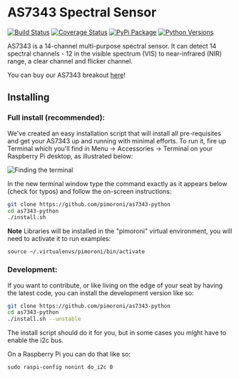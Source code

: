 # AS7343 Spectral Sensor

[![Build Status](https://img.shields.io/github/actions/workflow/status/pimoroni/as7343-python/test.yml?branch=main)](https://github.com/pimoroni/as7343-python/actions/workflows/test.yml)
[![Coverage Status](https://coveralls.io/repos/github/pimoroni/as7343-python/badge.svg?branch=main)](https://coveralls.io/github/pimoroni/as7343-python?branch=main)
[![PyPi Package](https://img.shields.io/pypi/v/pimoroni-as7343.svg)](https://pypi.python.org/pypi/pimoroni-as7343)
[![Python Versions](https://img.shields.io/pypi/pyversions/pimoroni-as7343.svg)](https://pypi.python.org/pypi/pimoroni-as7343)

AS7343 is a 14-channel multi-purpose spectral sensor. It can detect 14 spectral channels - 12 in the visible spectrum (VIS) to near-infrared (NIR) range, a clear channel and flicker channel.

You can buy our AS7343 breakout [here](https://shop.pimoroni.com/products/as7343-14-channel-multi-spectral-sensor-breakout)!

## Installing

### Full install (recommended):

We've created an easy installation script that will install all pre-requisites and get your AS7343
up and running with minimal efforts. To run it, fire up Terminal which you'll find in Menu -> Accessories -> Terminal
on your Raspberry Pi desktop, as illustrated below:

![Finding the terminal](http://get.pimoroni.com/resources/github-repo-terminal.png)

In the new terminal window type the command exactly as it appears below (check for typos) and follow the on-screen instructions:

```bash
git clone https://github.com/pimoroni/as7343-python
cd as7343-python
./install.sh
```

**Note** Libraries will be installed in the "pimoroni" virtual environment, you will need to activate it to run examples:

```
source ~/.virtualenvs/pimoroni/bin/activate
```

### Development:

If you want to contribute, or like living on the edge of your seat by having the latest code, you can install the development version like so:

```bash
git clone https://github.com/pimoroni/as7343-python
cd as7343-python
./install.sh --unstable
```

The install script should do it for you, but in some cases you might have to enable the i2c bus.

On a Raspberry Pi you can do that like so:

```
sudo raspi-config nonint do_i2c 0
```

